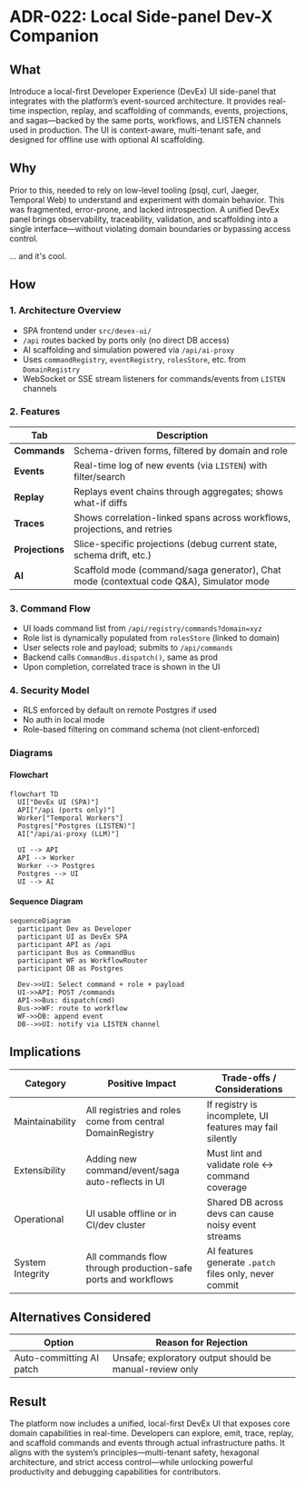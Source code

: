 # ADR-022: Local Side-panel Dev-X Companion

## What

Introduce a local-first Developer Experience (DevEx) UI side-panel that integrates with the platform’s event-sourced architecture. It provides real-time inspection, replay, and scaffolding of commands, events, projections, and sagas—backed by the same ports, workflows, and LISTEN channels used in production. The UI is context-aware, multi-tenant safe, and designed for offline use with optional AI scaffolding.

## Why

Prior to this, needed to rely on low-level tooling (psql, curl, Jaeger, Temporal Web) to understand and experiment with domain behavior. This was fragmented, error-prone, and lacked introspection. A unified DevEx panel brings observability, traceability, validation, and scaffolding into a single interface—without violating domain boundaries or bypassing access control.

... and it's cool.

## How

### 1. Architecture Overview

* SPA frontend under `src/devex-ui/`
* `/api` routes backed by ports only (no direct DB access)
* AI scaffolding and simulation powered via `/api/ai-proxy`
* Uses `commandRegistry`, `eventRegistry`, `rolesStore`, etc. from `DomainRegistry`
* WebSocket or SSE stream listeners for commands/events from `LISTEN` channels

### 2. Features

| Tab             | Description                                                                              |
| --------------- | ---------------------------------------------------------------------------------------- |
| **Commands**    | Schema-driven forms, filtered by domain and role                                         |
| **Events**      | Real-time log of new events (via `LISTEN`) with filter/search                            |
| **Replay**      | Replays event chains through aggregates; shows what-if diffs                             |
| **Traces**      | Shows correlation-linked spans across workflows, projections, and retries                |
| **Projections** | Slice-specific projections (debug current state, schema drift, etc.)                     |
| **AI**          | Scaffold mode (command/saga generator), Chat mode (contextual code Q\&A), Simulator mode |

### 3. Command Flow

* UI loads command list from `/api/registry/commands?domain=xyz`
* Role list is dynamically populated from `rolesStore` (linked to domain)
* User selects role and payload; submits to `/api/commands`
* Backend calls `CommandBus.dispatch()`, same as prod
* Upon completion, correlated trace is shown in the UI

### 4. Security Model

* RLS enforced by default on remote Postgres if used
* No auth in local mode
* Role-based filtering on command schema (not client-enforced)

### Diagrams

#### Flowchart

```mermaid
flowchart TD
  UI["DevEx UI (SPA)"]
  API["/api (ports only)"]
  Worker["Temporal Workers"]
  Postgres["Postgres (LISTEN)"]
  AI["/api/ai-proxy (LLM)"]

  UI --> API
  API --> Worker
  Worker --> Postgres
  Postgres --> UI
  UI --> AI
```

#### Sequence Diagram

```mermaid
sequenceDiagram
  participant Dev as Developer
  participant UI as DevEx SPA
  participant API as /api
  participant Bus as CommandBus
  participant WF as WorkflowRouter
  participant DB as Postgres

  Dev->>UI: Select command + role + payload
  UI->>API: POST /commands
  API->>Bus: dispatch(cmd)
  Bus->>WF: route to workflow
  WF->>DB: append event
  DB-->>UI: notify via LISTEN channel
```

## Implications

| Category         | Positive Impact                                               | Trade-offs / Considerations                              |
| ---------------- | ------------------------------------------------------------- | -------------------------------------------------------- |
| Maintainability  | All registries and roles come from central DomainRegistry     | If registry is incomplete, UI features may fail silently |
| Extensibility    | Adding new command/event/saga auto-reflects in UI             | Must lint and validate role ↔ command coverage           |
| Operational      | UI usable offline or in CI/dev cluster                        | Shared DB across devs can cause noisy event streams      |
| System Integrity | All commands flow through production-safe ports and workflows | AI features generate `.patch` files only, never commit   |

## Alternatives Considered

| Option                   | Reason for Rejection                                          |
| ------------------------ | ------------------------------------------------------------- |
| Auto-committing AI patch | Unsafe; exploratory output should be manual-review only       |

## Result

The platform now includes a unified, local-first DevEx UI that exposes core domain capabilities in real-time. Developers can explore, emit, trace, replay, and scaffold commands and events through actual infrastructure paths. It aligns with the system’s principles—multi-tenant safety, hexagonal architecture, and strict access control—while unlocking powerful productivity and debugging capabilities for contributors.
